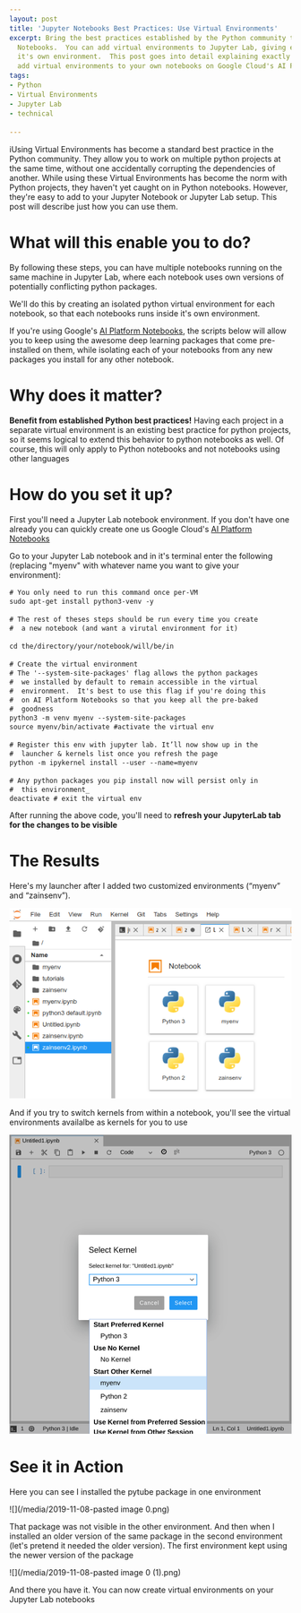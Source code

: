 ```yaml
---
layout: post
title: 'Jupyter Notebooks Best Practices: Use Virtual Environments'
excerpt: Bring the best practices established by the Python community to your Jupyter
  Notebooks.  You can add virtual environments to Jupyter Lab, giving each notebook
  it's own environment.  This post goes into detail explaining exactly how you can
  add virtual environments to your own notebooks on Google Cloud's AI Platform Notebooks
tags:
- Python
- Virtual Environments
- Jupyter Lab
- technical

---
```

iUsing Virtual Environments has become a standard best practice in the Python community.  They allow you to work on multiple python projects at the same time, without one accidentally corrupting the dependencies of another.  While using these Virtual Environments has become the norm with Python projects, they haven't yet caught on in Python notebooks.  However, they're easy to add to your Jupyter Notebook or Jupyter Lab setup.  This post will describe just how you can use them.

# What will this enable you to do?

By following these steps, you can have multiple notebooks running on the same machine in Jupyter Lab, where each notebook uses own versions of potentially conflicting python packages.

We'll do this by creating an isolated python virtual environment for each notebook, so that each notebooks runs inside it's own environment.

If you're using Google's [AI Platform Notebooks](https://cloud.google.com/ai-platform-notebooks/), the scripts below will allow you to keep using the awesome deep learning packages that come pre-installed on them, while isolating each of your notebooks from any new packages you install for any other notebook.

# Why does it matter?

**Benefit from established Python best practices!**  Having each project in a separate virtual environment is an existing best practice for python projects, so it seems logical to extend this behavior to python notebooks as well.   Of course, this will only apply to Python notebooks and not notebooks using other languages

# How do you set it up?

First you'll need a Jupyter Lab notebook environment.  If you don't have one already you can quickly create one us Google Cloud's [AI Platform Notebooks](https://cloud.google.com/ai-platform-notebooks/)

Go to your Jupyter Lab notebook and in it's terminal enter the following (replacing "myenv" with whatever name you want to give your environment):

    # You only need to run this command once per-VM
    sudo apt-get install python3-venv -y
    
    # The rest of theses steps should be run every time you create
    #  a new notebook (and want a virutal environment for it)
    
    cd the/directory/your/notebook/will/be/in
    
    # Create the virtual environment
    # The '--system-site-packages' flag allows the python packages 
    #  we installed by default to remain accessible in the virtual 
    #  environment.  It's best to use this flag if you're doing this
    #  on AI Platform Notebooks so that you keep all the pre-baked 
    #  goodness
    python3 -m venv myenv --system-site-packages
    source myenv/bin/activate #activate the virtual env
    
    # Register this env with jupyter lab. It’ll now show up in the
    #  launcher & kernels list once you refresh the page
    python -m ipykernel install --user --name=myenv
    
    # Any python packages you pip install now will persist only in
    #  this environment_
    deactivate # exit the virtual env

After running the above code, you'll need to **refresh your JupyterLab tab for the changes to be visible**

# The Results

Here's my launcher after I added two customized environments (“myenv” and “zainsenv”).

![](/media/2019-11-08-launcher.png)

And if you try to switch kernels from within a notebook, you'll see the virtual environments availalbe as kernels for you to use

![](/media/2019-11-08-kernels.png)

# See it in Action

Here you can see I installed the pytube package in one environment

![](/media/2019-11-08-pasted image 0.png)

That package was not visible in the other environment.  And then when I installed an older version of the same package in the second environment (let's pretend it needed the older version). The first environment kept using the newer version of the package

![](/media/2019-11-08-pasted image 0 (1).png)

And there you have it.  You can now create virtual environments on your Jupyter Lab notebooks